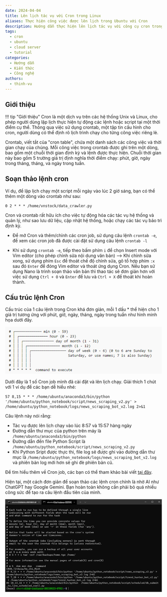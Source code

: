 ```yaml
---
date: 2024-04-04
title: Lên lịch tác vụ với Cron trong Linux
aliases: Thực hiện công việc được lên lịch trong Ubuntu với Cron
description: Hướng dẫn thực hiện lên lịch tác vụ với công cụ cron trong hệ điều hàh Ubuntu trong tạo bot.
tags:
  - cron
  - ubuntu
  - cloud server
  - tutorial
categories:
  - Hướng dẫn
  - Kiến thức
  - Công nghệ
authors:
  - thinh-vu
---
```


## Giới thiệu

!!! tip "Giới thiệu"
    Cron là một dịch vụ trên các hệ thống Unix và Linux, cho phép người dùng lập lịch thực hiện tự động các lệnh hoặc script tại một thời điểm cụ thể. Thông qua việc sử dụng crontab, một tập tin cấu hình cho cron, người dùng có thể định rõ lịch trình chạy cho từng công việc riêng lẻ.

Crontab, viết tắt của "cron table", chứa một danh sách các công việc và thời gian chạy của chúng. Mỗi công việc trong crontab được ghi trên một dòng, bao gồm một chuỗi thời gian định kỳ và lệnh được thực hiện. Chuỗi thời gian này bao gồm 5 trường giá trị định nghĩa thời điểm chạy: phút, giờ, ngày trong tháng, tháng, và ngày trong tuần.


## Soạn thảo lệnh cron
Ví dụ, để lập lịch chạy một script mỗi ngày vào lúc 2 giờ sáng, bạn có thể thêm một dòng vào crontab như sau:

```shell
0 2 * * * /home/vnstock/data_crawler.py
```

Cron và crontab rất hữu ích cho việc tự động hóa các tác vụ hệ thống và quản lý, như sao lưu dữ liệu, cập nhật hệ thống, hoặc chạy các tác vụ bảo trì định kỳ. 

* Để mở Cron và thêm/chỉnh các cron job, sử dụng câu lệnh `crontab -e`, để xem các cron job đã được cài đặt sử dụng câu lệnh `crontab -l`

* Khi sử dụng `crontab -e`, tiếp theo bấm phím `i` để chọn Insert mode với Vim editor (cho phép chỉnh sửa nội dung văn bản) --> Khi chỉnh sửa xong, sử dụng phím `Esc` để thoát chế độ chỉnh sửa, gõ tổ hợp phím `:x` sau đó `Enter` để đóng Vim editor và thoát ứng dụng Cron. Nếu bạn sử dụng Nano là trình soạn thảo văn bản thì thao tác sẽ đơn giản hơn với việc sử dụng `Ctrl + O` và `Enter` để lưu và `Ctrl + X` để thoát khi hoàn thành.

## Cấu trúc lệnh Cron

Cấu trúc của 1 câu lệnh trong Cron khá đơn giản, mỗi 1 dấu * thể hiện cho 1 giá trị tương ứng với phút, giờ, ngày, tháng, ngày trong tuần như hình minh họa dưới đây.

![Cấu trúc cron](../../assets/images/crontab_cheatsheet.png)

Dưới đây là 1 số Cron job mình đã cài đặt và lên lịch chạy. Giải thích 1 chút với 1 ví dụ để các bạn dễ hiểu nhé:

```shell
57 8,15 * * * /home/ubuntu/anaconda3/bin/python '/home/ubuntu/python_notebook/script/news_scraping_v2.py' > /home/ubuntu/python_notebook/logs/news_scraping_bot_v2.log 2>&1
```

Câu lệnh này nói rằng:

- Tác vụ được lên lịch chạy vào lúc 8:57 và 15:57 hàng ngày
- Đường dẫn thư mục của python trên máy là `/home/ubuntu/anaconda3/bin/python`
- Đường dẫn đến file Python Script là `/home/ubuntu/python_notebook/script/news_scraping_v2.py`
- Khi Python Sript được thực thi, file log sẽ được ghi vào đường dẫn thư mục là `/home/ubuntu/python_notebook/logs/news_scraping_bot_v2.log` và phiên bản log mới hơn sẽ ghi đè phiên bản cũ. 

Để tìm hiểu thêm về Cron job, các bạn có thể tham khảo bài viết [tại đây](https://www.codementor.io/@akul08/the-ultimate-crontab-cheatsheet-5op0f7o4r).

Hiện tại, một cách đơn giản để soạn thảo các lệnh cron chính là nhờ AI như ChatGPT hay Google Gemini. Bạn hoàn toàn không cần phải bỏ quá nhiều công sức để tạo ra câu lệnh đầu tiên của mình.

![Mô tả ví dụ Cron](../../assets/images/crontab_explain_real_example.png)

